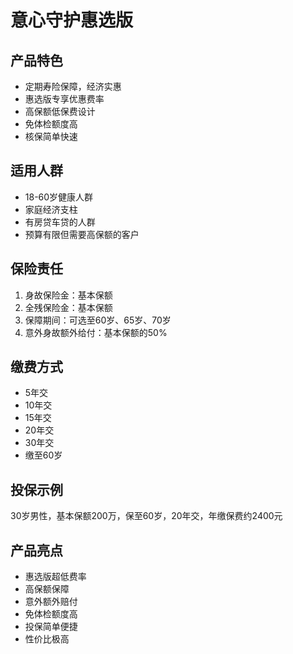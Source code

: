 # 意心守护惠选版

## 产品特色
- 定期寿险保障，经济实惠
- 惠选版专享优惠费率
- 高保额低保费设计
- 免体检额度高
- 核保简单快速

## 适用人群
- 18-60岁健康人群
- 家庭经济支柱
- 有房贷车贷的人群
- 预算有限但需要高保额的客户

## 保险责任
1. 身故保险金：基本保额
2. 全残保险金：基本保额
3. 保障期间：可选至60岁、65岁、70岁
4. 意外身故额外给付：基本保额的50%

## 缴费方式
- 5年交
- 10年交
- 15年交
- 20年交
- 30年交
- 缴至60岁

## 投保示例
30岁男性，基本保额200万，保至60岁，20年交，年缴保费约2400元

## 产品亮点
- 惠选版超低费率
- 高保额保障
- 意外额外赔付
- 免体检额度高
- 投保简单便捷
- 性价比极高